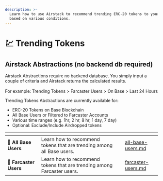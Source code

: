 ```yaml
---
description: >-
  Learn how to use Airstack to recommend trending ERC-20 tokens to your users
  based on various conditions.
---
```


# 💹 Trending Tokens

## Airstack Abstractions (no backend db required)

Airstack Abstractions require no backend database. You simply input a couple of criteria and Airstack returns the calculated results. \
\
For example: Trending Tokens > Farcaster Users > On Base > Last 24 Hours&#x20;

Trending Tokens Abstractions are currently available for:

* ERC-20 Tokens on Base Blockchain
* All Base Users or Filtered to Farcaster Accounts
* Various time ranges (e.g. 1hr, 2 hr, 8 hr, 1 day, 7 day)
* Optional: Exclude/Include Airdropped tokens

<table data-view="cards"><thead><tr><th></th><th></th><th></th><th data-hidden data-card-target data-type="content-ref"></th></tr></thead><tbody><tr><td><span data-gb-custom-inline data-tag="emoji" data-code="1f535">🔵</span> <strong>All Base Users</strong></td><td>Learn how to recommend tokens that are trending among all Base users.</td><td></td><td><a href="all-base-users.md">all-base-users.md</a></td></tr><tr><td><span data-gb-custom-inline data-tag="emoji" data-code="1f49c">💜</span> <strong>Farcaster Users</strong></td><td>Learn how to recommend tokens that are trending among Farcaster users.</td><td></td><td><a href="farcaster-users.md">farcaster-users.md</a></td></tr></tbody></table>
